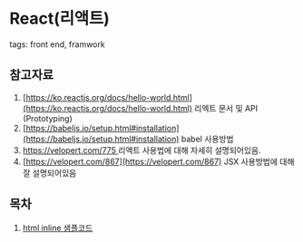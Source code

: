 # React(리액트)
tags: front end, framwork

## 참고자료
1. [https://ko.reactjs.org/docs/hello-world.html](https://ko.reactjs.org/docs/hello-world.html) 리엑트 문서 및 API (Prototyping)
1. [https://babeljs.io/setup.html#installation](https://babeljs.io/setup.html#installation) babel 사용방법
1. [https://velopert.com/775 ](https://velopert.com/775) 리액트 사용법에 대해 자세히 설명되어있음.
1. [https://velopert.com/867](https://velopert.com/867) JSX 사용방법에 대해 잘 설명되어있음


## 목차
1. [html inline 샘플코드](./sample/index.html)

